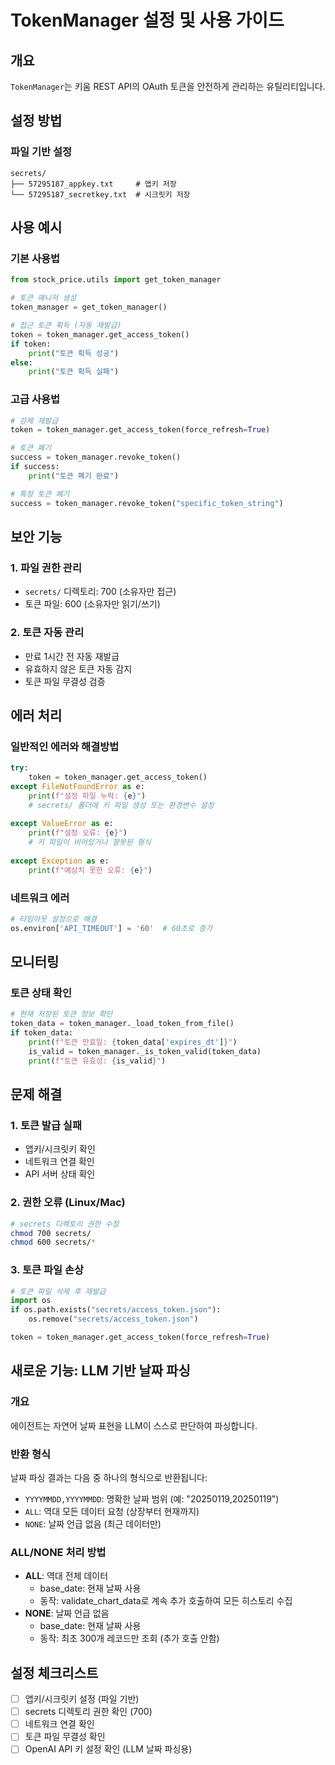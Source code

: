 # TokenManager 설정 및 사용 가이드

## 개요

`TokenManager`는 키움 REST API의 OAuth 토큰을 안전하게 관리하는 유틸리티입니다.

## 설정 방법

### 파일 기반 설정

```
secrets/
├── 57295187_appkey.txt     # 앱키 저장
└── 57295187_secretkey.txt  # 시크릿키 저장
```

## 사용 예시

### 기본 사용법

```python
from stock_price.utils import get_token_manager

# 토큰 매니저 생성
token_manager = get_token_manager()

# 접근 토큰 획득 (자동 재발급)
token = token_manager.get_access_token()
if token:
    print("토큰 획득 성공")
else:
    print("토큰 획득 실패")
```

### 고급 사용법

```python
# 강제 재발급
token = token_manager.get_access_token(force_refresh=True)

# 토큰 폐기
success = token_manager.revoke_token()
if success:
    print("토큰 폐기 완료")

# 특정 토큰 폐기
success = token_manager.revoke_token("specific_token_string")
```

## 보안 기능

### 1. 파일 권한 관리
- `secrets/` 디렉토리: 700 (소유자만 접근)
- 토큰 파일: 600 (소유자만 읽기/쓰기)

### 2. 토큰 자동 관리
- 만료 1시간 전 자동 재발급
- 유효하지 않은 토큰 자동 감지
- 토큰 파일 무결성 검증

## 에러 처리

### 일반적인 에러와 해결방법

```python
try:
    token = token_manager.get_access_token()
except FileNotFoundError as e:
    print(f"설정 파일 누락: {e}")
    # secrets/ 폴더에 키 파일 생성 또는 환경변수 설정
    
except ValueError as e:
    print(f"설정 오류: {e}")
    # 키 파일이 비어있거나 잘못된 형식
    
except Exception as e:
    print(f"예상치 못한 오류: {e}")
```

### 네트워크 에러

```python
# 타임아웃 설정으로 해결
os.environ['API_TIMEOUT'] = '60'  # 60초로 증가
```

## 모니터링

### 토큰 상태 확인

```python
# 현재 저장된 토큰 정보 확인
token_data = token_manager._load_token_from_file()
if token_data:
    print(f"토큰 만료일: {token_data['expires_dt']}")
    is_valid = token_manager._is_token_valid(token_data)
    print(f"토큰 유효성: {is_valid}")
```

## 문제 해결

### 1. 토큰 발급 실패
- 앱키/시크릿키 확인
- 네트워크 연결 확인
- API 서버 상태 확인

### 2. 권한 오류 (Linux/Mac)
```bash
# secrets 디렉토리 권한 수정
chmod 700 secrets/
chmod 600 secrets/*
```

### 3. 토큰 파일 손상
```python
# 토큰 파일 삭제 후 재발급
import os
if os.path.exists("secrets/access_token.json"):
    os.remove("secrets/access_token.json")

token = token_manager.get_access_token(force_refresh=True)
```

## 새로운 기능: LLM 기반 날짜 파싱

### 개요
에이전트는 자연어 날짜 표현을 LLM이 스스로 판단하여 파싱합니다.

### 반환 형식
날짜 파싱 결과는 다음 중 하나의 형식으로 반환됩니다:
- `YYYYMMDD,YYYYMMDD`: 명확한 날짜 범위 (예: "20250119,20250119")
- `ALL`: 역대 모든 데이터 요청 (상장부터 현재까지)
- `NONE`: 날짜 언급 없음 (최근 데이터만)

### ALL/NONE 처리 방법
- **ALL**: 역대 전체 데이터
  - base_date: 현재 날짜 사용
  - 동작: validate_chart_data로 계속 추가 호출하여 모든 히스토리 수집
- **NONE**: 날짜 언급 없음
  - base_date: 현재 날짜 사용  
  - 동작: 최초 300개 레코드만 조회 (추가 호출 안함)

## 설정 체크리스트

- [ ] 앱키/시크릿키 설정 (파일 기반)
- [ ] secrets 디렉토리 권한 확인 (700)
- [ ] 네트워크 연결 확인
- [ ] 토큰 파일 무결성 확인
- [ ] OpenAI API 키 설정 확인 (LLM 날짜 파싱용)